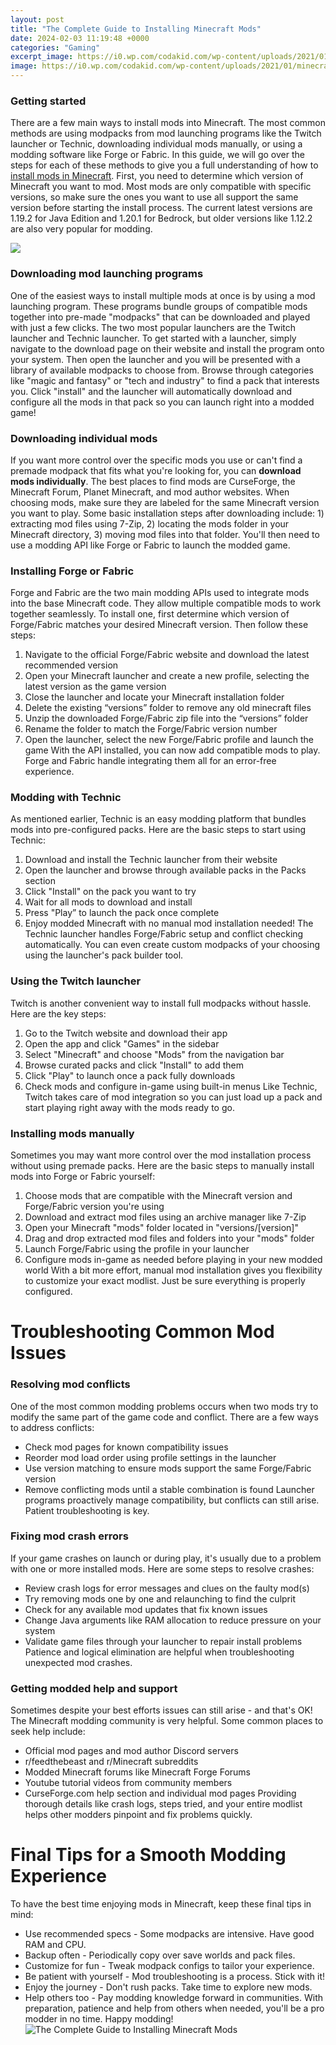 ```yaml
---
layout: post
title: "The Complete Guide to Installing Minecraft Mods"
date: 2024-02-03 11:19:48 +0000
categories: "Gaming"
excerpt_image: https://i0.wp.com/codakid.com/wp-content/uploads/2021/01/minecraft_mods_05.jpg
image: https://i0.wp.com/codakid.com/wp-content/uploads/2021/01/minecraft_mods_05.jpg
---
```


### Getting started
There are a few main ways to install mods into Minecraft. The most common methods are using modpacks from mod launching programs like the Twitch launcher or Technic, downloading individual mods manually, or using a modding software like Forge or Fabric. In this guide, we will go over the steps for each of these methods to give you a full understanding of how to [install mods in Minecraft](https://fistore.mysenprints.com/collection/alexandre).
First, you need to determine which version of Minecraft you want to mod. Most mods are only compatible with specific versions, so make sure the ones you want to use all support the same version before starting the install process. The current latest versions are 1.19.2 for Java Edition and 1.20.1 for Bedrock, but older versions like 1.12.2 are also very popular for modding.

![](https://i.ytimg.com/vi/Y5sq4KATIo0/maxresdefault.jpg)
### Downloading mod launching programs
One of the easiest ways to install multiple mods at once is by using a mod launching program. These programs bundle groups of compatible mods together into pre-made "modpacks" that can be downloaded and played with just a few clicks. The two most popular launchers are the Twitch launcher and Technic launcher. 
To get started with a launcher, simply navigate to the download page on their website and install the program onto your system. Then open the launcher and you will be presented with a library of available modpacks to choose from. Browse through categories like "magic and fantasy" or "tech and industry" to find a pack that interests you. Click "install" and the launcher will automatically download and configure all the mods in that pack so you can launch right into a modded game!
### Downloading individual mods
If you want more control over the specific mods you use or can't find a premade modpack that fits what you're looking for, you can **download mods individually**. The best places to find mods are CurseForge, the Minecraft Forum, Planet Minecraft, and mod author websites. 
When choosing mods, make sure they are labeled for the same Minecraft version you want to play. Some basic installation steps after downloading include: 1) extracting mod files using 7-Zip, 2) locating the mods folder in your Minecraft directory, 3) moving mod files into that folder. You'll then need to use a modding API like Forge or Fabric to launch the modded game.
### Installing Forge or Fabric 
Forge and Fabric are the two main modding APIs used to integrate mods into the base Minecraft code. They allow multiple compatible mods to work together seamlessly. To install one, first determine which version of Forge/Fabric matches your desired Minecraft version. Then follow these steps:
1. Navigate to the official Forge/Fabric website and download the latest recommended version 
2. Open your Minecraft launcher and create a new profile, selecting the latest version as the game version
3. Close the launcher and locate your Minecraft installation folder
4. Delete the existing “versions” folder to remove any old minecraft files
5. Unzip the downloaded Forge/Fabric zip file into the “versions” folder
6. Rename the folder to match the Forge/Fabric version number
7. Open the launcher, select the new Forge/Fabric profile and launch the game
With the API installed, you can now add compatible mods to play. Forge and Fabric handle integrating them all for an error-free experience.
### Modding with Technic
As mentioned earlier, Technic is an easy modding platform that bundles mods into pre-configured packs. Here are the basic steps to start using Technic:
1. Download and install the Technic launcher from their website
2. Open the launcher and browse through available packs in the Packs section 
3. Click "Install" on the pack you want to try
4. Wait for all mods to download and install
5. Press "Play” to launch the pack once complete
6. Enjoy modded Minecraft with no manual mod installation needed!
The Technic launcher handles Forge/Fabric setup and conflict checking automatically. You can even create custom modpacks of your choosing using the launcher's pack builder tool.
### Using the Twitch launcher 
Twitch is another convenient way to install full modpacks without hassle. Here are the key steps:
1. Go to the Twitch website and download their app
2. Open the app and click "Games" in the sidebar
3. Select "Minecraft" and choose "Mods" from the navigation bar  
4. Browse curated packs and click "Install" to add them
5. Click "Play" to launch once a pack fully downloads
6. Check mods and configure in-game using built-in menus
Like Technic, Twitch takes care of mod integration so you can just load up a pack and start playing right away with the mods ready to go.
### Installing mods manually 
Sometimes you may want more control over the mod installation process without using premade packs. Here are the basic steps to manually install mods into Forge or Fabric yourself:
1. Choose mods that are compatible with the Minecraft version and Forge/Fabric version you're using  
2. Download and extract mod files using an archive manager like 7-Zip
3. Open your Minecraft "mods" folder located in "versions/[version]"
4. Drag and drop extracted mod files and folders into your "mods" folder
5. Launch Forge/Fabric using the profile in your launcher
6. Configure mods in-game as needed before playing in your new modded world
With a bit more effort, manual mod installation gives you flexibility to customize your exact modlist. Just be sure everything is properly configured.
# Troubleshooting Common Mod Issues
### Resolving mod conflicts
One of the most common modding problems occurs when two mods try to modify the same part of the game code and conflict. There are a few ways to address conflicts:
- Check mod pages for known compatibility issues  
- Reorder mod load order using profile settings in the launcher
- Use version matching to ensure mods support the same Forge/Fabric version
- Remove conflicting mods until a stable combination is found
Launcher programs proactively manage compatibility, but conflicts can still arise. Patient troubleshooting is key.
### Fixing mod crash errors  
If your game crashes on launch or during play, it's usually due to a problem with one or more installed mods. Here are some steps to resolve crashes:
- Review crash logs for error messages and clues on the faulty mod(s)
- Try removing mods one by one and relaunching to find the culprit  
- Check for any available mod updates that fix known issues
- Change Java arguments like RAM allocation to reduce pressure on your system
- Validate game files through your launcher to repair install problems
Patience and logical elimination are helpful when troubleshooting unexpected mod crashes.
### Getting modded help and support
Sometimes despite your best efforts issues can still arise - and that's OK! The Minecraft modding community is very helpful. Some common places to seek help include:
- Official mod pages and mod author Discord servers
- r/feedthebeast and r/Minecraft subreddits 
- Modded Minecraft forums like Minecraft Forge Forums
- Youtube tutorial videos from community members  
- CurseForge.com help section and individual mod pages
Providing thorough details like crash logs, steps tried, and your entire modlist helps other modders pinpoint and fix problems quickly.
# Final Tips for a Smooth Modding Experience
To have the best time enjoying mods in Minecraft, keep these final tips in mind:
- Use recommended specs - Some modpacks are intensive. Have good RAM and CPU.
- Backup often - Periodically copy over save worlds and pack files.
- Customize for fun - Tweak modpack configs to tailor your experience.  
- Be patient with yourself - Mod troubleshooting is a process. Stick with it!
- Enjoy the journey - Don't rush packs. Take time to explore new mods.
- Help others too - Pay modding knowledge forward in communities.
With preparation, patience and help from others when needed, you'll be a pro modder in no time. Happy modding!
![The Complete Guide to Installing Minecraft Mods](https://i0.wp.com/codakid.com/wp-content/uploads/2021/01/minecraft_mods_05.jpg)